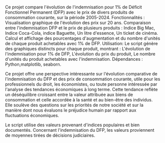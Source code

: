 Ce projet compare l'évolution de l'indemnisation pour 1% de Déficit Fonctionnel Permanent (DFP) avec le prix de divers produits de consommation courante, sur la période 2005-2024.
Fonctionnalités :
Visualisation graphique de l'évolution des prix sur 20 ans.
Comparaison entre l'indemnisation DFP et le prix de plusieurs produits :
Indice Big Mac,
Indice Coca-Cola,
indice Baguette,
Un litre d'essence,
Un ticket de cinéma.
Calcul et affichage des pourcentages d'augmentation et du nombre d'unités de chaque produit achetables avec 1% de DFP.
Utilisation:
Le script génère des graphiques distincts pour chaque produit, montrant :
L'évolution de l'indemnisation pour 1% de DFP,
L'évolution du prix du produit,
Le nombre d'unités du produit achetables avec l'indemnisation.
Dépendances : Python,matplotlib, seaborn.

Ce projet offre une perspective intéressante sur l'évolution comparative de l'indemnisation du DFP et des prix de consommation courante, utile pour les professionnels du droit, les économistes, ou toute personne intéressée par l'analyse des tendances économiques à long terme.
Cette tendance reflète un déséquilibre croissant entre la valeur attribuée aux biens de consommation et celle accordée à la santé et au bien-être des individus. Elle soulève des questions sur les priorités de notre société et sur la manière dont nous évaluons le préjudice humain par rapport aux fluctuations économiques.

Le script utilise des valeurs provenant d'indices populaires et bien documentés. Concernant l'indemnisation du DFP, les valeurs proviennent de moyennes tirées de décisions judiciaires.
